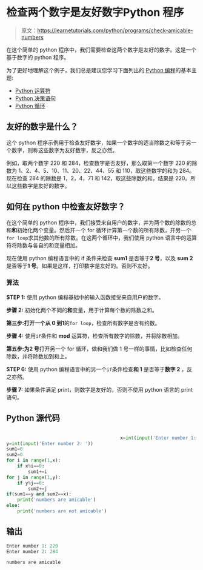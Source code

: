 # 检查两个数字是友好数字Python 程序

> 原文：<https://learnetutorials.com/python/programs/check-amicable-numbers>

在这个简单的 python 程序中，我们需要检查这两个数字是友好的数字。这是一个基于数字的 python 程序。

为了更好地理解这个例子，我们总是建议您学习下面列出的 [Python 编程](../ "Python tutorial")的基本主题:

*   [Python 运算符](../../python/python-operators "operators in python")
*   [Python 决策语句](../../python/decision-making-statements "python decision making")
*   [Python 循环](../../python/python-loop-tutorials "Loops in python")

## 友好的数字是什么？

这个 python 程序示例用于检查友好数字，如果一个数字的适当除数之和等于另一个数字，则称这些数字为友好数字，反之亦然。

例如，取两个数字 220 和 284，检查数字是否友好，那么取第一个数字 220 的除数为 1、2、4、5、10、11、20、22、44、55 和 110，取这些数字的和为 284。现在检查 284 的除数是 1，2，4，71 和 142，取这些除数的和，结果是 220。所以这些数字是友好的数字。

## 如何在 python 中检查友好数字？

在这个简单的 python 程序中，我们接受来自用户的数字，并为两个数的除数的总和**和**初始化两个变量。然后开一个 for 循环计算第一个数的所有除数，开另一个`for loop`求其他数的所有除数。在这两个循环中，我们使用 python 语言中的运算符将除数与各自的和变量相加。

现在使用 python 编程语言中的 if 条件来检查 **sum1** 是否等于**2 号**，以及 **sum 2** 是否等于**1 号**。如果是这样，打印数字是友好的。否则不友好。

### 算法

**STEP 1:** 使用 python 编程基础中的输入函数接受来自用户的数字。

**步骤 2:** 初始化两个不同的**和**变量，用于计算每个数的除数之和。

**第三步:**打开一个从 **0** 到**1**的`for loop`，检查所有数字是否有约数。

**步骤 4:** 使用`if`条件和 **mod** 运算符，检查所有数字的除数，并将除数相加。

**第五步:**为**2 号**打开另一个 for 循环，做和我们做 1 号一样的事情，比如检查任何除数，并将除数加到和上。

**STEP 6:** 使用 python 编程语言中的另一个`if`条件检查**和 1** 是否等于**数字 2** ，反之亦然。

**步骤 7:** 如果条件满足 print，则数字是友好的，否则不使用 python 语言的 print 语句。

## Python 源代码

```py

                                          x=int(input('Enter number 1: '))
y=int(input('Enter number 2: '))
sum1=0
sum2=0
for i in range(1,x):
    if x%i==0:
        sum1+=i
for j in range(1,y):
    if y%j==0:
        sum2+=j
if(sum1==y and sum2==x):
    print('numbers are amicable')
else:
    print('numbers are not amicable')

```

## 输出

```py
Enter number 1: 220
Enter number 2: 284

numbers are amicable
```